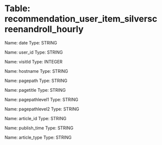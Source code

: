 Table: recommendation_user_item_silverscreenandroll_hourly
==========================================================

Name: date
Type: STRING

Name: user_id
Type: STRING

Name: visitId
Type: INTEGER

Name: hostname
Type: STRING

Name: pagepath
Type: STRING

Name: pagetitle
Type: STRING

Name: pagepathlevel1
Type: STRING

Name: pagepathlevel2
Type: STRING

Name: article_id
Type: STRING

Name: publish_time
Type: STRING

Name: article_type
Type: STRING

